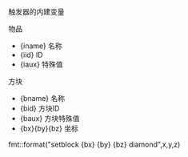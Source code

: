 触发器的内建变量

物品

- {iname} 名称
- {iid} ID
- {iaux} 特殊值

方块

- {bname} 名称
- {bid} 方块ID
- {baux} 方块特殊值
- {bx}{by}{bz} 坐标

fmt::format("setblock {bx} {by} {bz} diamond",x,y,z)